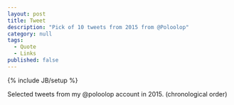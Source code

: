 ```yaml
---
layout: post
title: Tweet
description: "Pick of 10 tweets from 2015 from @Poloolop"
category: null
tags: 
  - Quote
  - Links
published: false
---
```


{% include JB/setup %}
<p>
Selected tweets from my @poloolop account in 2015. (chronological order)
</p>
